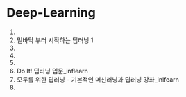 # Deep-Learning

1. 
2. 밑바닥 부터 시작하는 딥러닝 1
3. 
4. 
5. 
6. Do It! 딥러닝 입문_inflearn
7. 모두를 위한 딥러닝 - 기본적인 머신러닝과 딥러닝 강좌_inlfearn
8. 
